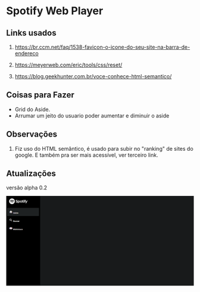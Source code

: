 # Spotify Web Player

## Links usados
1. https://br.ccm.net/faq/1538-favicon-o-icone-do-seu-site-na-barra-de-endereco

2. https://meyerweb.com/eric/tools/css/reset/

3. https://blog.geekhunter.com.br/voce-conhece-html-semantico/


## Coisas para Fazer
* Grid do Aside.
* Arrumar um jeito do usuario poder aumentar e diminuir o aside

## Observações
1. Fiz uso do HTML semântico, é usado para subir no "ranking" de sites do google. E também pra ser mais acessível, ver terceiro link.


## Atualizações
versão alpha 0.2

![alpha_0.2](contents/prints/1.png)